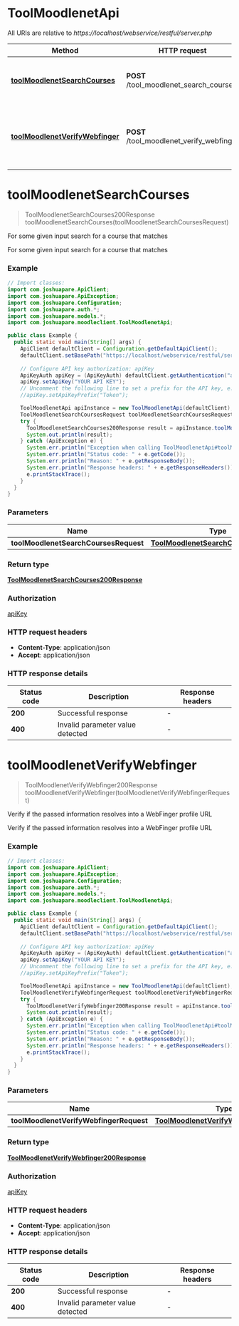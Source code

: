 # ToolMoodlenetApi

All URIs are relative to *https://localhost/webservice/restful/server.php*

| Method | HTTP request | Description |
|------------- | ------------- | -------------|
| [**toolMoodlenetSearchCourses**](ToolMoodlenetApi.md#toolMoodlenetSearchCourses) | **POST** /tool_moodlenet_search_courses | For some given input search for a course that matches |
| [**toolMoodlenetVerifyWebfinger**](ToolMoodlenetApi.md#toolMoodlenetVerifyWebfinger) | **POST** /tool_moodlenet_verify_webfinger | Verify if the passed information resolves into a WebFinger profile URL |


<a id="toolMoodlenetSearchCourses"></a>
# **toolMoodlenetSearchCourses**
> ToolMoodlenetSearchCourses200Response toolMoodlenetSearchCourses(toolMoodlenetSearchCoursesRequest)

For some given input search for a course that matches

For some given input search for a course that matches

### Example
```java
// Import classes:
import com.joshuapare.ApiClient;
import com.joshuapare.ApiException;
import com.joshuapare.Configuration;
import com.joshuapare.auth.*;
import com.joshuapare.models.*;
import com.joshuapare.moodleclient.ToolMoodlenetApi;

public class Example {
  public static void main(String[] args) {
    ApiClient defaultClient = Configuration.getDefaultApiClient();
    defaultClient.setBasePath("https://localhost/webservice/restful/server.php");
    
    // Configure API key authorization: apiKey
    ApiKeyAuth apiKey = (ApiKeyAuth) defaultClient.getAuthentication("apiKey");
    apiKey.setApiKey("YOUR API KEY");
    // Uncomment the following line to set a prefix for the API key, e.g. "Token" (defaults to null)
    //apiKey.setApiKeyPrefix("Token");

    ToolMoodlenetApi apiInstance = new ToolMoodlenetApi(defaultClient);
    ToolMoodlenetSearchCoursesRequest toolMoodlenetSearchCoursesRequest = new ToolMoodlenetSearchCoursesRequest(); // ToolMoodlenetSearchCoursesRequest | 
    try {
      ToolMoodlenetSearchCourses200Response result = apiInstance.toolMoodlenetSearchCourses(toolMoodlenetSearchCoursesRequest);
      System.out.println(result);
    } catch (ApiException e) {
      System.err.println("Exception when calling ToolMoodlenetApi#toolMoodlenetSearchCourses");
      System.err.println("Status code: " + e.getCode());
      System.err.println("Reason: " + e.getResponseBody());
      System.err.println("Response headers: " + e.getResponseHeaders());
      e.printStackTrace();
    }
  }
}
```

### Parameters

| Name | Type | Description  | Notes |
|------------- | ------------- | ------------- | -------------|
| **toolMoodlenetSearchCoursesRequest** | [**ToolMoodlenetSearchCoursesRequest**](ToolMoodlenetSearchCoursesRequest.md)|  | |

### Return type

[**ToolMoodlenetSearchCourses200Response**](ToolMoodlenetSearchCourses200Response.md)

### Authorization

[apiKey](../README.md#apiKey)

### HTTP request headers

 - **Content-Type**: application/json
 - **Accept**: application/json

### HTTP response details
| Status code | Description | Response headers |
|-------------|-------------|------------------|
| **200** | Successful response |  -  |
| **400** | Invalid parameter value detected |  -  |

<a id="toolMoodlenetVerifyWebfinger"></a>
# **toolMoodlenetVerifyWebfinger**
> ToolMoodlenetVerifyWebfinger200Response toolMoodlenetVerifyWebfinger(toolMoodlenetVerifyWebfingerRequest)

Verify if the passed information resolves into a WebFinger profile URL

Verify if the passed information resolves into a WebFinger profile URL

### Example
```java
// Import classes:
import com.joshuapare.ApiClient;
import com.joshuapare.ApiException;
import com.joshuapare.Configuration;
import com.joshuapare.auth.*;
import com.joshuapare.models.*;
import com.joshuapare.moodleclient.ToolMoodlenetApi;

public class Example {
  public static void main(String[] args) {
    ApiClient defaultClient = Configuration.getDefaultApiClient();
    defaultClient.setBasePath("https://localhost/webservice/restful/server.php");
    
    // Configure API key authorization: apiKey
    ApiKeyAuth apiKey = (ApiKeyAuth) defaultClient.getAuthentication("apiKey");
    apiKey.setApiKey("YOUR API KEY");
    // Uncomment the following line to set a prefix for the API key, e.g. "Token" (defaults to null)
    //apiKey.setApiKeyPrefix("Token");

    ToolMoodlenetApi apiInstance = new ToolMoodlenetApi(defaultClient);
    ToolMoodlenetVerifyWebfingerRequest toolMoodlenetVerifyWebfingerRequest = new ToolMoodlenetVerifyWebfingerRequest(); // ToolMoodlenetVerifyWebfingerRequest | 
    try {
      ToolMoodlenetVerifyWebfinger200Response result = apiInstance.toolMoodlenetVerifyWebfinger(toolMoodlenetVerifyWebfingerRequest);
      System.out.println(result);
    } catch (ApiException e) {
      System.err.println("Exception when calling ToolMoodlenetApi#toolMoodlenetVerifyWebfinger");
      System.err.println("Status code: " + e.getCode());
      System.err.println("Reason: " + e.getResponseBody());
      System.err.println("Response headers: " + e.getResponseHeaders());
      e.printStackTrace();
    }
  }
}
```

### Parameters

| Name | Type | Description  | Notes |
|------------- | ------------- | ------------- | -------------|
| **toolMoodlenetVerifyWebfingerRequest** | [**ToolMoodlenetVerifyWebfingerRequest**](ToolMoodlenetVerifyWebfingerRequest.md)|  | |

### Return type

[**ToolMoodlenetVerifyWebfinger200Response**](ToolMoodlenetVerifyWebfinger200Response.md)

### Authorization

[apiKey](../README.md#apiKey)

### HTTP request headers

 - **Content-Type**: application/json
 - **Accept**: application/json

### HTTP response details
| Status code | Description | Response headers |
|-------------|-------------|------------------|
| **200** | Successful response |  -  |
| **400** | Invalid parameter value detected |  -  |

